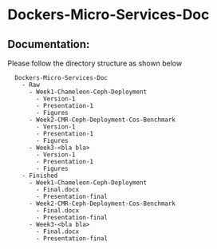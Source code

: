 # Dockers-Micro-Services-Doc

## Documentation:

Please follow the directory structure as shown below

```
  Dockers-Micro-Services-Doc
    - Raw
      - Week1-Chameleon-Ceph-Deployment
        - Version-1
        - Presentation-1
        - Figures
      - Week2-CMR-Ceph-Deployment-Cos-Benchmark
        - Version-1
        - Presentation-1
        - Figures
      - Week3-<bla bla>  
        - Version-1
        - Presentation-1
        - Figures
    - Finished 
      - Week1-Chameleon-Ceph-Deployment
        - Final.docx
        - Presentation-final
      - Week2-CMR-Ceph-Deployment-Cos-Benchmark
        - Final.docx
        - Presentation-final
      - Week3-<bla bla>  
        - Final.docx
        - Presentation-final
```

